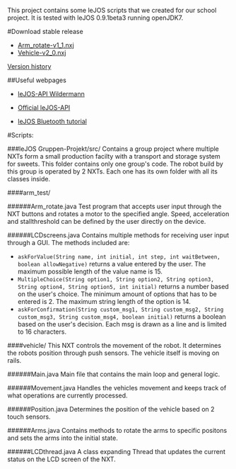This project contains some leJOS scripts that we created for our school project. It is tested with leJOS 0.9.1beta3 running openJDK7.

#Download stable release
- [Arm_rotate-v1_1.nxj](https://github.com/Zenneo/leJOS_NXT_programs/raw/master/stable_releases/Arm_rotate-v1_1.nxj)
- [Vehicle-v2_0.nxj](https://github.com/Zenneo/leJOS_NXT_programs/raw/master/stable_releases/Vehicle-v2_0.nxj)

[Version history](https://github.com/Zenneo/leJOS_NXT_programs/blob/master/stable_releases/version_history.md)

##Useful webpages
* [leJOS-API Wildermann](https://www12.informatik.uni-erlangen.de/people/wildermann/schule/lejosapi/)

* [Official leJOS-API](http://www.lejos.org/nxt/nxj/api/)
* [leJOS Bluetooth tutorial](http://www.juanantonio.info/docs/2008/LEJOS-BLUETOOTH.pdf)

#Scripts:

###leJOS Gruppen-Projekt/src/
Contains a group project where multiple NXTs form a small production facilty with a transport and storage system for sweets. This folder contains only one group's code.
The robot build by this group is operated by 2 NXTs. Each one has its own folder with all its classes inside.

####arm_test/

######Arm_rotate.java
Test program that accepts user input through the NXT buttons and rotates a motor to the specified angle. Speed, acceleration and stallthreshold can be defined by the user directly on the device.

######LCDscreens.java
Contains multiple methods for receiving user input through a GUI. The methods included are:
* `askForValue(String name, int initial, int step, int waitBetween, boolean allowNegative)` returns a value entered by the user. The maximum possible length of the value name is 15.
* `MultipleChoice(String option1, String option2, String option3, String option4, String option5, int initial)` returns a number based on the user's choice. The minimum amount of options that has to be entered is 2. The maximum string length of the option is 14.
* `askForConfirmation(String custom_msg1, String custom_msg2, String custom_msg3, String custom_msg4, boolean initial)` returns a boolean based on the user's decision. Each msg is drawn as a line and is limited to 16 characters.

####vehicle/
This NXT controls the movement of the robot. It determines the robots position through push sensors. The vehicle itself is moving on rails.

######Main.java
Main file that contains the main loop and general logic.

######Movement.java
Handles the vehicles movement and keeps track of what operations are currently processed.

######Position.java
Determines the position of the vehicle based on 2 touch sensors.

######Arms.java
Contains methods to rotate the arms to specific positons and sets the arms into the initial state.

######LCDthread.java
A class expanding Thread that updates the current status on the LCD screen of the NXT.
